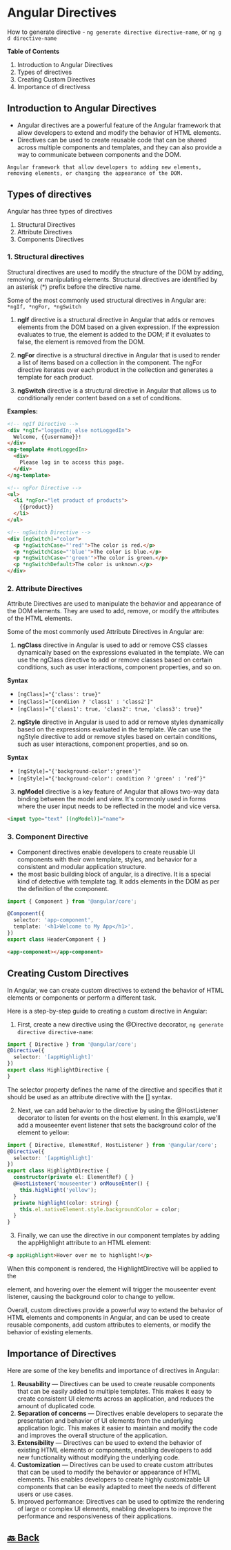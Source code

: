 <h1>Angular Directives</h1>

How to generate directive - `ng generate directive directive-name`, or `ng g d directive-name`

**Table of Contents**

1. Introduction to Angular Directives
2. Types of directives
3. Creating Custom Directives
4. Importance of directivess

<h2>Introduction to Angular Directives</h2>

- Angular directives are a powerful feature of the Angular framework that allow developers to extend and modify the behavior of HTML elements.
- Directives can be used to create reusable code that can be shared across multiple components and templates, and they can also provide a way to communicate between components and the DOM.

`Angular framework that allow developers to adding new elements, removing elements, or changing the appearance of the DOM.`

<h2>Types of directives</h2>

Angular has three types of directives

1. Structural Directives
2. Attribute Directives
3. Components Directives

<h3>1. Structural directives</h3>

Structural directives are used to modify the structure of the DOM by adding, removing, or manipulating elements. Structural directives are identified by an asterisk (*) prefix before the directive name.

Some of the most commonly used structural directives in Angular are: `*ngIf, *ngFor, *ngSwitch`

1. **ngIf** directive is a structural directive in Angular that adds or removes elements from the DOM based on a given expression. If the expression evaluates to true, the element is added to the DOM; if it evaluates to false, the element is removed from the DOM.

2. **ngFor** directive is a structural directive in Angular that is used to render a list of items based on a collection in the component. The ngFor directive iterates over each product in the collection and generates a template for each product.

3. **ngSwitch** directive is a structural directive in Angular that allows us to conditionally render content based on a set of conditions.

**Examples:**

```html
<!-- ngIf Directive -->
<div *ngIf="loggedIn; else notLoggedIn">
  Welcome, {{username}}!
</div>
<ng-template #notLoggedIn>
  <div>
    Please log in to access this page.
  </div>
</ng-template>

<!-- ngFor Directive -->
<ul>
  <li *ngFor="let product of products">
    {{product}}
  </li>
</ul>

<!-- ngSwitch Directive -->
<div [ngSwitch]="color">
  <p *ngSwitchCase="'red'">The color is red.</p>
  <p *ngSwitchCase="'blue'">The color is blue.</p>
  <p *ngSwitchCase="'green'">The color is green.</p>
  <p *ngSwitchDefault>The color is unknown.</p>
</div>
```

<h3>2. Attribute Directives</h3>

Attribute Directives are used to manipulate the behavior and appearance of the DOM elements. They are used to add, remove, or modify the attributes of the HTML elements.

Some of the most commonly used Attribute Directives in Angular are:

1. **ngClass** directive in Angular is used to add or remove CSS classes dynamically based on the expressions evaluated in the template. We can use the ngClass directive to add or remove classes based on certain conditions, such as user interactions, component properties, and so on.

**Syntax**

- `[ngClass]="{'class': true}"`
- `[ngClass]="[condiion ? 'class1' : 'class2']"`
- `[ngClass]="{'class1': true, 'class2': true, 'class3': true}"`

2. **ngStyle** directive in Angular is used to add or remove styles dynamically based on the expressions evaluated in the template. We can use the ngStyle directive to add or remove styles based on certain conditions, such as user interactions, component properties, and so on.

**Syntax**

- `[ngStyle]="{'background-color':'green'}"`
- `[ngStyle]="{'background-color': condition ? 'green' : ‘red’}"`

3. **ngModel** directive is a key feature of Angular that allows two-way data binding between the model and view. It's commonly used in forms where the user input needs to be reflected in the model and vice versa.

```html
<input type="text" [(ngModel)]="name">
```

<h3>3. Component Directive</h3>

- Component directives enable developers to create reusable UI components with their own template, styles, and behavior for a consistent and modular application structure.
-  the most basic building block of angular, is a directive. It is a special kind of detective with template tag. It adds elements in the DOM as per the definition of the component.

```ts
import { Component } from '@angular/core';

@Component({
  selector: 'app-component',
  template: '<h1>Welcome to My App</h1>',
})
export class HeaderComponent { }
```
```html
<app-component></app-component>
```

<h2>Creating Custom Directives</h2>

In Angular, we can create custom directives to extend the behavior of HTML elements or components or perform a different task.

Here is a step-by-step guide to creating a custom directive in Angular:

1. First, create a new directive using the @Directive decorator, `ng generate directive directive-name`:

```ts
import { Directive } from '@angular/core';
@Directive({
  selector: '[appHighlight]'
})
export class HighlightDirective {
}
```
The selector property defines the name of the directive and specifies that it should be used as an attribute directive with the [] syntax.

2. Next, we can add behavior to the directive by using the @HostListener decorator to listen for events on the host element. In this example, we'll add a mouseenter event listener that sets the background color of the element to yellow:

```ts
import { Directive, ElementRef, HostListener } from '@angular/core';
@Directive({
  selector: '[appHighlight]'
})
export class HighlightDirective {
  constructor(private el: ElementRef) { }
  @HostListener('mouseenter') onMouseEnter() {
    this.highlight('yellow');
  }
  private highlight(color: string) {
    this.el.nativeElement.style.backgroundColor = color;
  }
}
```

3. Finally, we can use the directive in our component templates by adding the appHighlight attribute to an HTML element:

```html
<p appHighlight>Hover over me to highlight!</p>
```
When this component is rendered, the HighlightDirective will be applied to the <p> element, and hovering over the element will trigger the mouseenter event listener, causing the background color to change to yellow.

Overall, custom directives provide a powerful way to extend the behavior of HTML elements and components in Angular, and can be used to create reusable components, add custom attributes to elements, or modify the behavior of existing elements.

<h2>Importance of Directives</h2>

Here are some of the key benefits and importance of directives in Angular:

1. **Reusability** — Directives can be used to create reusable components that can be easily added to multiple templates. This makes it easy to create consistent UI elements across an application, and reduces the amount of duplicated code.
2. **Separation of concerns** — Directives enable developers to separate the presentation and behavior of UI elements from the underlying application logic. This makes it easier to maintain and modify the code and improves the overall structure of the application.
3. **Extensibility** — Directives can be used to extend the behavior of existing HTML elements or components, enabling developers to add new functionality without modifying the underlying code.
4. **Customization** — Directives can be used to create custom attributes that can be used to modify the behavior or appearance of HTML elements. This enables developers to create highly customizable UI components that can be easily adapted to meet the needs of different users or use cases.
5. Improved performance: Directives can be used to optimize the rendering of large or complex UI elements, enabling developers to improve the performance and responsiveness of their applications.



<h2><a href="https://github.com/sanjay9616/Angular/blob/master/README.md"> 🔙 Back</a></h2>
